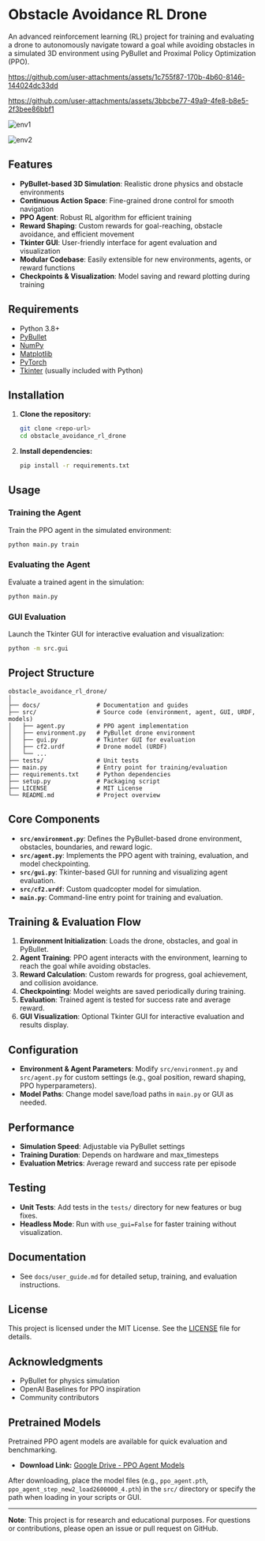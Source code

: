 # Obstacle Avoidance RL Drone

An advanced reinforcement learning (RL) project for training and evaluating a drone to autonomously navigate toward a goal while avoiding obstacles in a simulated 3D environment using PyBullet and Proximal Policy Optimization (PPO).

https://github.com/user-attachments/assets/1c755f87-170b-4b60-8146-144024dc33dd

https://github.com/user-attachments/assets/3bbcbe77-49a9-4fe8-b8e5-2f3bee86bbf1

![env1](https://github.com/user-attachments/assets/5026291e-9f56-4f82-bedf-81d7c4a6db40)

![env2](https://github.com/user-attachments/assets/ec6661b9-6fa3-4396-80af-486849425447)


## Features

- **PyBullet-based 3D Simulation**: Realistic drone physics and obstacle environments
- **Continuous Action Space**: Fine-grained drone control for smooth navigation
- **PPO Agent**: Robust RL algorithm for efficient training
- **Reward Shaping**: Custom rewards for goal-reaching, obstacle avoidance, and efficient movement
- **Tkinter GUI**: User-friendly interface for agent evaluation and visualization
- **Modular Codebase**: Easily extensible for new environments, agents, or reward functions
- **Checkpoints & Visualization**: Model saving and reward plotting during training

## Requirements

- Python 3.8+
- [PyBullet](https://pybullet.org/)
- [NumPy](https://numpy.org/)
- [Matplotlib](https://matplotlib.org/)
- [PyTorch](https://pytorch.org/)
- [Tkinter](https://wiki.python.org/moin/TkInter) (usually included with Python)

## Installation

1. **Clone the repository:**
   ```bash
   git clone <repo-url>
   cd obstacle_avoidance_rl_drone
   ```
2. **Install dependencies:**
   ```bash
   pip install -r requirements.txt
   ```

## Usage

### Training the Agent

Train the PPO agent in the simulated environment:
```bash
python main.py train
```

### Evaluating the Agent

Evaluate a trained agent in the simulation:
```bash
python main.py
```

### GUI Evaluation

Launch the Tkinter GUI for interactive evaluation and visualization:
```bash
python -m src.gui
```

## Project Structure

```
obstacle_avoidance_rl_drone/
│
├── docs/                # Documentation and guides
├── src/                 # Source code (environment, agent, GUI, URDF, models)
│   ├── agent.py         # PPO agent implementation
│   ├── environment.py   # PyBullet drone environment
│   ├── gui.py           # Tkinter GUI for evaluation
│   ├── cf2.urdf         # Drone model (URDF)
│   └── ...
├── tests/               # Unit tests
├── main.py              # Entry point for training/evaluation
├── requirements.txt     # Python dependencies
├── setup.py             # Packaging script
├── LICENSE              # MIT License
└── README.md            # Project overview
```

## Core Components

- **`src/environment.py`**: Defines the PyBullet-based drone environment, obstacles, boundaries, and reward logic.
- **`src/agent.py`**: Implements the PPO agent with training, evaluation, and model checkpointing.
- **`src/gui.py`**: Tkinter-based GUI for running and visualizing agent evaluation.
- **`src/cf2.urdf`**: Custom quadcopter model for simulation.
- **`main.py`**: Command-line entry point for training and evaluation.

## Training & Evaluation Flow

1. **Environment Initialization**: Loads the drone, obstacles, and goal in PyBullet.
2. **Agent Training**: PPO agent interacts with the environment, learning to reach the goal while avoiding obstacles.
3. **Reward Calculation**: Custom rewards for progress, goal achievement, and collision avoidance.
4. **Checkpointing**: Model weights are saved periodically during training.
5. **Evaluation**: Trained agent is tested for success rate and average reward.
6. **GUI Visualization**: Optional Tkinter GUI for interactive evaluation and results display.

## Configuration

- **Environment & Agent Parameters**: Modify `src/environment.py` and `src/agent.py` for custom settings (e.g., goal position, reward shaping, PPO hyperparameters).
- **Model Paths**: Change model save/load paths in `main.py` or GUI as needed.

## Performance

- **Simulation Speed**: Adjustable via PyBullet settings
- **Training Duration**: Depends on hardware and max_timesteps
- **Evaluation Metrics**: Average reward and success rate per episode

## Testing

- **Unit Tests**: Add tests in the `tests/` directory for new features or bug fixes.
- **Headless Mode**: Run with `use_gui=False` for faster training without visualization.

## Documentation

- See `docs/user_guide.md` for detailed setup, training, and evaluation instructions.

## License

This project is licensed under the MIT License. See the [LICENSE](LICENSE) file for details.

## Acknowledgments

- PyBullet for physics simulation
- OpenAI Baselines for PPO inspiration
- Community contributors

## Pretrained Models

Pretrained PPO agent models are available for quick evaluation and benchmarking.

- **Download Link:** [Google Drive - PPO Agent Models](<your-gdrive-link-here>)

After downloading, place the model files (e.g., `ppo_agent.pth`, `ppo_agent_step_new2_load2600000_4.pth`) in the `src/` directory or specify the path when loading in your scripts or GUI.

---

**Note**: This project is for research and educational purposes. For questions or contributions, please open an issue or pull request on GitHub. 
